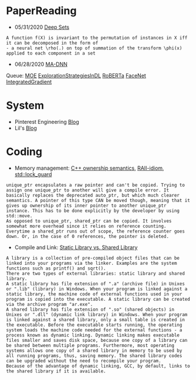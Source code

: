 # PaperReading

* 05/31/2020 [Deep Sets](https://arxiv.org/pdf/1703.06114.pdf)
```
A function f(X) is invariant to the permutation of instances in X iff it can be decomposed in the form of 
- a neural net \rho(.) on top of summation of the transform \phi(x) applied to each component in a set
```
* 06/28/2020 [MA-DNN](https://arxiv.org/pdf/1907.04667.pdf)

Queue:
[MOE](https://arxiv.org/abs/1701.06538)
[ExplorationStrategiesInDL](https://lilianweng.github.io/lil-log/2020/06/07/exploration-strategies-in-deep-reinforcement-learning.html)
[RoBERTa](https://arxiv.org/abs/1907.11692)
[FaceNet](https://arxiv.org/abs/1503.03832)
[IntegratedGradient](https://arxiv.org/abs/1703.01365)

# System
* Pinterest Engineering [Blog](https://medium.com/@Pinterest_Engineering/the-top-pinterest-engineering-blog-posts-of-2019-51a3bef4a816)
* Lil's [Blog](https://lilianweng.github.io/lil-log/)


# Coding
* Memory management: [C++ ownership semantics](http://ericlavesson.blogspot.com/2013/03/c-ownership-semantics.html), [RAII-idiom](https://en.wikipedia.org/wiki/Resource_acquisition_is_initialization), [std::lock_guard](https://en.cppreference.com/w/cpp/thread/lock_guard)
```
unique_ptr encapsulates a raw pointer and can't be copied. Trying to assign one unique_ptr to another will give a compile error. It basically replaces the deprecated auto_ptr, but which much clearer semantics. A pointer of this type CAN be moved though, meaning that it gives up ownership of its inner pointer to another unique_ptr instance. This has to be done explicitly by the developer by using std::move.
As opposed to unique_ptr, shared_ptr can be copied. It involves somewhat more overhead since it relies on reference counting. Everytime a shared_ptr runs out of scope, the reference counter goes down. Or, in the case of 0 references, the pointer is deleted.
```
* Compile and Link: [Static Library vs. Shared Library](https://www3.ntu.edu.sg/home/ehchua/programming/cpp/gcc_make.html)
```
A library is a collection of pre-compiled object files that can be linked into your programs via the linker. Examples are the system functions such as printf() and sqrt().
There are two types of external libraries: static library and shared library.
A static library has file extension of ".a" (archive file) in Unixes or ".lib" (library) in Windows. When your program is linked against a static library, the machine code of external functions used in your program is copied into the executable. A static library can be created via the archive program "ar.exe".
A shared library has file extension of ".so" (shared objects) in Unixes or ".dll" (dynamic link library) in Windows. When your program is linked against a shared library, only a small table is created in the executable. Before the executable starts running, the operating system loads the machine code needed for the external functions - a process known as dynamic linking. Dynamic linking makes executable files smaller and saves disk space, because one copy of a library can be shared between multiple programs. Furthermore, most operating systems allows one copy of a shared library in memory to be used by all running programs, thus, saving memory. The shared library codes can be upgraded without the need to recompile your program.
Because of the advantage of dynamic linking, GCC, by default, links to the shared library if it is available.
```
